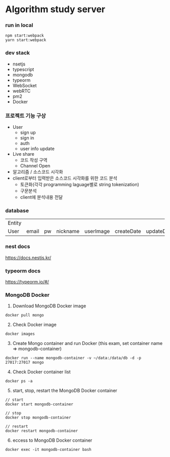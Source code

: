 # Algorithm study server

### run in local

```
npm start:webpack
yarn start:webpack
```

### dev stack

- nsetjs
- typescript
- mongodb
- typeorm
- WebSocket
- webRTC
- pm2
- Docker

### 프로젝트 기능 구상

- User
  - sign up
  - sign in
  - auth
  - user info update
- Live share
  - 코드 작성 구역
  - Channel Open
- 알고리즘 / 소스코드 시각화
- client로부터 입력받은 소스코드 시각화를 위한 코드 분석
  - 토큰화(각각 programming laguage별로 string tokenization)
  - 구문분석
  - client에 분석내용 전달

### database

<table>
  <tr>
    <td>Entity</td>
    <td></td>
    <td></td>
    <td></td>
    <td></td>
    <td></td>
    <td></td>
    <td></td>
  </tr>
  <tr>
    <td>User</td>
    <td>email</td>
    <td>pw</td>
    <td>nickname</td>
    <td>userImage</td>
    <td>createDate</td>
    <td>updateDate</td>
    <td>isActivity</td>
  </tr>
</table>

### nest docs

<https://docs.nestjs.kr/>

### typeorm docs

<https://typeorm.io/#/>

### MongoDB Docker

1. Download MongoDB Docker image

```
docker pull mongo
```

2. Check Docker image

```
docker images
```

3. Create Mongo container and run Docker (this exam, set container name => mongodb-container)

```
docker run --name mongodb-container -v ~/data:/data/db -d -p 27017:27017 mongo
```

4. Check Docker container list

```
docker ps -a
```

5. start, stop, restart the MongoDB Docker container

```
// start
docker start mongodb-container

// stop
docker stop mongodb-container

// restart
docker restart mongodb-container
```

6. eccess to MongoDB Docker container

```
docker exec -it mongodb-container bash
```
